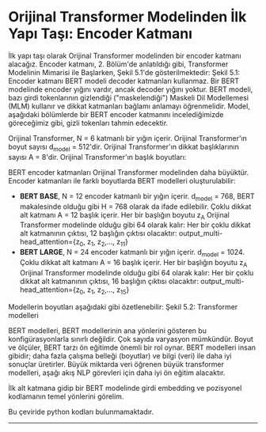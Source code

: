 # Orijinal Transformer Modelinden İlk Yapı Taşı: Encoder Katmanı

İlk yapı taşı olarak Orijinal Transformer modelinden bir encoder katmanı alacağız. Encoder katmanı, 2. Bölüm'de anlatıldığı gibi, Transformer Modelinin Mimarisi ile Başlarken, Şekil 5.1'de gösterilmektedir: 
Şekil 5.1: Encoder katmanı 
BERT modeli decoder katmanları kullanmaz. Bir BERT modelinde encoder yığını vardır, ancak decoder yığını yoktur. BERT modeli, bazı girdi tokenlarının gizlendiği ("maskelendiği") Maskeli Dil Modellemesi (MLM) kullanır ve dikkat katmanları bağlamı anlamayı öğrenmelidir. Model, aşağıdaki bölümlerde bir BERT encoder katmanını incelediğimizde göreceğimiz gibi, gizli tokenları tahmin edecektir.

Orijinal Transformer, N = 6 katmanlı bir yığın içerir. Orijinal Transformer'ın boyut sayısı d<sub>model</sub> = 512'dir. Orijinal Transformer'ın dikkat başlıklarının sayısı A = 8'dir. Orijinal Transformer'ın başlık boyutları:
 
BERT encoder katmanları Orijinal Transformer modelinden daha büyüktür. Encoder katmanları ile farklı boyutlarda BERT modelleri oluşturulabilir:

*   **BERT BASE**, N = 12 encoder katmanlı bir yığın içerir. d<sub>model</sub> = 768, BERT makalesinde olduğu gibi H = 768 olarak da ifade edilebilir. Çoklu dikkat alt katmanı A = 12 başlık içerir. Her bir başlığın boyutu z<sub>A</sub> Orijinal Transformer modelinde olduğu gibi 64 olarak kalır: 
    Her bir çoklu dikkat alt katmanının çıktısı, 12 başlığın çıktısı olacaktır: 
    output_multi-head_attention={z<sub>0</sub>, z<sub>1</sub>, z<sub>2</sub>,…, z<sub>11</sub>}
*   **BERT LARGE**, N = 24 encoder katmanlı bir yığın içerir. d<sub>model</sub> = 1024. Çoklu dikkat alt katmanı A = 16 başlık içerir. Her bir başlığın boyutu z<sub>A</sub> Orijinal Transformer modelinde olduğu gibi 64 olarak kalır: 
    Her bir çoklu dikkat alt katmanının çıktısı, 16 başlığın çıktısı olacaktır: 
    output_multi-head_attention={z<sub>0</sub>, z<sub>1</sub>, z<sub>2</sub>,…, z<sub>15</sub>}

Modellerin boyutları aşağıdaki gibi özetlenebilir:
Şekil 5.2: Transformer modelleri 

BERT modelleri, BERT modellerinin ana yönlerini gösteren bu konfigürasyonlarla sınırlı değildir. Çok sayıda varyasyon mümkündür. Boyut ve ölçüler, BERT tarzı ön eğitimde önemli bir rol oynar. BERT modelleri insan gibidir; daha fazla çalışma belleği (boyutlar) ve bilgi (veri) ile daha iyi sonuçlar üretirler. Büyük miktarda veri öğrenen büyük transformer modelleri, aşağı akış NLP görevleri için daha iyi ön eğitim alacaktır.

İlk alt katmana gidip bir BERT modelinde girdi embedding ve pozisyonel kodlamanın temel yönlerini görelim.

Bu çeviride python kodları bulunmamaktadır.

---

